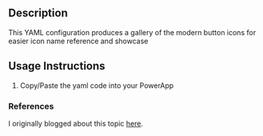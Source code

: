 ## Description

This YAML configuration produces a gallery of the modern button icons for easier icon name reference and showcase

## Usage Instructions

1. Copy/Paste the yaml code into your PowerApp

### References 

I originally blogged about this topic [here](https://powerrightsolutions.com/powerapps-modern-buttons-icon-name-cheat-sheet).


